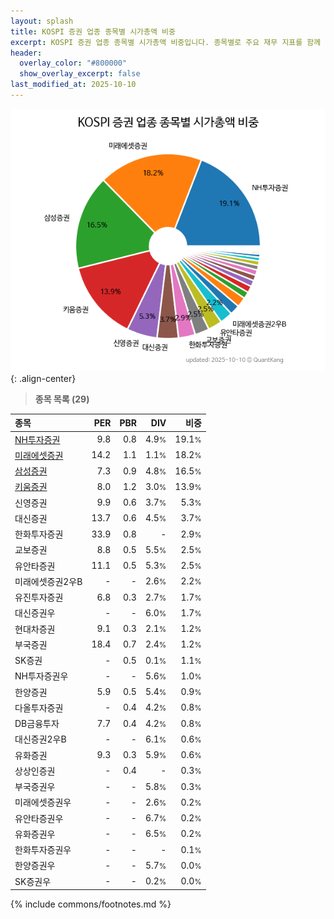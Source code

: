 ```yaml
---
layout: splash
title: KOSPI 증권 업종 종목별 시가총액 비중
excerpt: KOSPI 증권 업종 종목별 시가총액 비중입니다. 종목별로 주요 재무 지표를 함께 표시합니다.
header:
  overlay_color: "#800000"
  show_overlay_excerpt: false
last_modified_at: 2025-10-10
---
```



![KOSPI 증권 업종 종목별 시가총액 비중](/stats/sector/images/kospi_업종_증권_종목.png){: .align-center}


> **종목 목록 (29)**<a id="list"></a>

| **종목** | **PER** | **PBR** | **DIV** | **비중** |
| :------- | ------: | ------: | ------: | -------: |
| [NH투자증권](/005940/) | 9.8 | 0.8 | 4.9<small>%</small> | 19.1<small>%</small> |
| [미래에셋증권](/006800/) | 14.2 | 1.1 | 1.1<small>%</small> | 18.2<small>%</small> |
| [삼성증권](/016360/) | 7.3 | 0.9 | 4.8<small>%</small> | 16.5<small>%</small> |
| [키움증권](/039490/) | 8.0 | 1.2 | 3.0<small>%</small> | 13.9<small>%</small> |
| 신영증권 | 9.9 | 0.6 | 3.7<small>%</small> | 5.3<small>%</small> |
| 대신증권 | 13.7 | 0.6 | 4.5<small>%</small> | 3.7<small>%</small> |
| 한화투자증권 | 33.9 | 0.8 | - | 2.9<small>%</small> |
| 교보증권 | 8.8 | 0.5 | 5.5<small>%</small> | 2.5<small>%</small> |
| 유안타증권 | 11.1 | 0.5 | 5.3<small>%</small> | 2.5<small>%</small> |
| 미래에셋증권2우B | - | - | 2.6<small>%</small> | 2.2<small>%</small> |
| 유진투자증권 | 6.8 | 0.3 | 2.7<small>%</small> | 1.7<small>%</small> |
| 대신증권우 | - | - | 6.0<small>%</small> | 1.7<small>%</small> |
| 현대차증권 | 9.1 | 0.3 | 2.1<small>%</small> | 1.2<small>%</small> |
| 부국증권 | 18.4 | 0.7 | 2.4<small>%</small> | 1.2<small>%</small> |
| SK증권 | - | 0.5 | 0.1<small>%</small> | 1.1<small>%</small> |
| NH투자증권우 | - | - | 5.6<small>%</small> | 1.0<small>%</small> |
| 한양증권 | 5.9 | 0.5 | 5.4<small>%</small> | 0.9<small>%</small> |
| 다올투자증권 | - | 0.4 | 4.2<small>%</small> | 0.8<small>%</small> |
| DB금융투자 | 7.7 | 0.4 | 4.2<small>%</small> | 0.8<small>%</small> |
| 대신증권2우B | - | - | 6.1<small>%</small> | 0.6<small>%</small> |
| 유화증권 | 9.3 | 0.3 | 5.9<small>%</small> | 0.6<small>%</small> |
| 상상인증권 | - | 0.4 | - | 0.3<small>%</small> |
| 부국증권우 | - | - | 5.8<small>%</small> | 0.3<small>%</small> |
| 미래에셋증권우 | - | - | 2.6<small>%</small> | 0.2<small>%</small> |
| 유안타증권우 | - | - | 6.7<small>%</small> | 0.2<small>%</small> |
| 유화증권우 | - | - | 6.5<small>%</small> | 0.2<small>%</small> |
| 한화투자증권우 | - | - | - | 0.1<small>%</small> |
| 한양증권우 | - | - | 5.7<small>%</small> | 0.0<small>%</small> |
| SK증권우 | - | - | 0.2<small>%</small> | 0.0<small>%</small> |

{% include commons/footnotes.md %}
